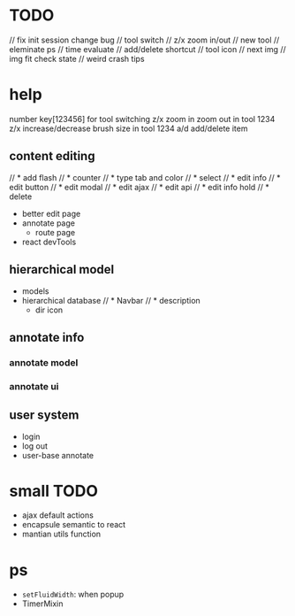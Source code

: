 # TODO
// fix init session change bug
// tool switch
// z/x zoom in/out
// new tool
// eleminate ps
// time evaluate
// add/delete shortcut
// tool icon
// next img
// img fit
check state
// weird crash
tips


# help
number key[123456] for tool switching
z/x zoom in zoom out in tool 1234
z/x increase/decrease brush size in tool 1234
a/d add/delete item



## content editing
// *   add flash
// *   counter
// *   type tab and color
// *   select
// *   edit info
//    *   edit button
//    *   edit modal
//    *   edit ajax
//    *   edit api
//    *   edit info hold
// *   delete
*   better edit page
*   annotate page
    *   route page
*   react devTools

## hierarchical model
*   models
*   hierarchical database
    // *   Navbar
    // *   description
    *   dir icon


## annotate info
### annotate model
### annotate ui

## user system
*   login
*   log out
*   user-base annotate

# small TODO
*   ajax default actions
*   encapsule semantic to react
*   mantian utils function



# ps
*   `setFluidWidth`: when popup
*   TimerMixin
